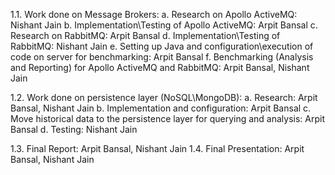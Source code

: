 1.1. Work done on Message Brokers:
a. Research on Apollo ActiveMQ: Nishant Jain
b. Implementation\Testing of Apollo ActiveMQ: Arpit Bansal
c. Research on RabbitMQ: Arpit Bansal 
d. Implementation\Testing of RabbitMQ: Nishant Jain
e. Setting up Java and configuration\execution of code on server for benchmarking: Arpit Bansal
f. Benchmarking (Analysis and Reporting) for Apollo ActiveMQ and RabbitMQ: Arpit Bansal, Nishant Jain

1.2. Work done on persistence layer (NoSQL\MongoDB):
a. Research: Arpit Bansal, Nishant Jain
b. Implementation and configuration: Arpit Bansal
c. Move historical data to the persistence layer for querying and analysis: Arpit Bansal
d. Testing: Nishant Jain

1.3. Final Report: Arpit Bansal, Nishant Jain
1.4. Final Presentation: Arpit Bansal, Nishant Jain

